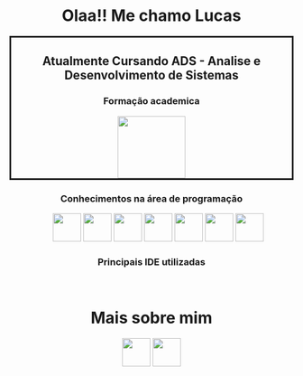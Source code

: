 <!DOCTYPE html>
<html lang="pt-br">
<head>
    <meta charset="UTF-8">
    <meta http-equiv="X-UA-Compatible" content="IE=edge">
    <meta name="viewport" content="width=device-width, initial-scale=1.0">
    <link rel="stylesheet" href="style.css">

</head>
<body>
    <header>
        <div class="base_content">
            <div class="content">
                <h1>Olaa!! Me chamo Lucas </h1>
            </div>
        </div>
        <div class="base_content2" style = "border: solid; display: flex; justify-content:center">
            <div class="content2">
                <h2>Atualmente Cursando ADS - Analise e Desenvolvimento de Sistemas</h2>
                <h3>Formação academica</h3>
                <a href="https://www.fiap.com.br/?gclid=CjwKCAjwqJSaBhBUEiwAg5W9p7L2nLUJPkbMYMbyzAPwVI1dQiQSpOZcpssIcYmYIQuXR2nK48dDNBoCSF8QAvD_BwE" target="_blank"><img  src="https://i.promobit.com.br/268/687551020216058046662025179492.png" alt="" height="110" width="120"></a>
            </div>
        </div>
        <div class="base_content3">
            <div class="content3">
                <h3>Conhecimentos na área de programação</h3>
                <ul style ="list-style-type:none">
                    <img  src="https://cdn-icons-png.flaticon.com/512/3291/3291670.png" alt="" height="50" width="50">
                    <img  src="https://cdn-icons-png.flaticon.com/512/732/732190.png" alt="" height="50" width="50">
                    <img  src="https://cdn-icons-png.flaticon.com/512/5968/5968292.png" alt="" height="50" width="50">
                    <img  src="https://cdn-icons-png.flaticon.com/512/226/226777.png" alt="" height="50" width="50">
                    <img  src="https://cdn-icons-png.flaticon.com/512/1822/1822899.png" alt="" height="50" width="50">
                    <img  src="https://cdn-icons-png.flaticon.com/512/3742/3742965.png" alt="" height="50" width="50">
                    <img  src="https://cdn-icons-png.flaticon.com/512/969/969958.png" alt="" height="50" width="50">
                </ul>
            </div>
        </div>
        <div class="base_framework">
            <div class="framework">
                <h3>Principais IDE utilizadas</h3>
                <img src="https://img.shields.io/badge/Visual_Studio_Code-0078D4?style=for-the-badge&logo=visual%20studio%20code&logoColor=white" alt="">
                <img src="https://img.shields.io/badge/PyCharm-000000.svg?&style=for-the-badge&logo=PyCharm&logoColor=white" alt="">
                <img src="https://img.shields.io/badge/Eclipse-2C2255?style=for-the-badge&logo=eclipse&logoColor=white" alt="">
                <img src="https://img.shields.io/badge/Colab-F9AB00?style=for-the-badge&logo=googlecolab&color=525252" alt="">
            </div>
        </div>
        <h1>Mais sobre mim</h1>
        <a href="https://www.linkedin.com/in/luvi-72ba30207/"><img src="https://cdn-icons-png.flaticon.com/512/3536/3536505.png" alt="" height="50" width="50"></a>
        <a href="https://twitter.com/Aru4ansan"><img src="https://cdn-icons-png.flaticon.com/512/733/733579.png" alt="" height="50" width="50"></a>
    </header>  
</body>
</html>




